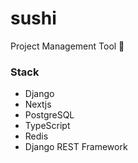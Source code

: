 # sushi

Project Management Tool 🍣

### Stack

- Django
- Nextjs
- PostgreSQL
- TypeScript
- Redis
- Django REST Framework

